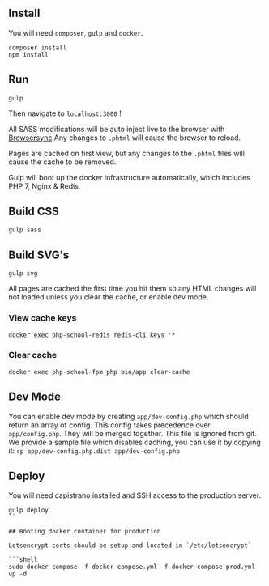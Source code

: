 ## Install

You will need `composer`, `gulp` and `docker`.

```shell
composer install
npm install
```

## Run
```shell
gulp
```

Then navigate to `localhost:3000` !

All SASS modifications will be auto inject live to the browser with [Browsersync](https://www.browsersync.io)
Any changes to `.phtml` will cause the browser to reload.

Pages are cached on first view, but any changes to the `.phtml` files will cause the cache to be removed.

Gulp will boot up the docker infrastructure automatically, which includes PHP 7, Nginx & Redis.

## Build CSS

```shell
gulp sass
```

## Build SVG's
```shell
gulp svg
```


All pages are cached the first time you hit them so any HTML changes will not loaded unless you clear the cache, or enable dev mode.

### View cache keys

```shell
docker exec php-school-redis redis-cli keys '*'
```

### Clear cache

```shell
docker exec php-school-fpm php bin/app clear-cache
```


## Dev Mode

You can enable dev mode by creating `app/dev-config.php` which should return an array of config. This config takes precedence over `app/config.php`. They will be merged together. This file is ignored from git.
We provide a sample file which disables caching, you can use it by copying it: `cp app/dev-config.php.dist app/dev-config.php`

## Deploy

You will need capistrano installed and SSH access to the production server.

```shell
gulp deploy
``

## Booting docker container for production

Letsencrypt certs should be setup and located in `/etc/letsencrypt`

```shell
sudo docker-compose -f docker-compose.yml -f docker-compose-prod.yml up -d
```